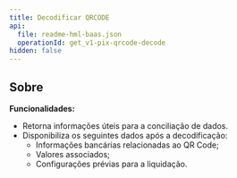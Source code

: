 ```yaml
---
title: Decodificar QRCODE
api:
  file: readme-hml-baas.json
  operationId: get_v1-pix-qrcode-decode
hidden: false
---
```

## Sobre

**Funcionalidades:**

* Retorna informações úteis para a conciliação de dados.
* Disponibiliza os seguintes dados após a decodificação:
  * Informações bancárias relacionadas ao QR Code;
  * Valores associados;
  * Configurações prévias para a liquidação.
